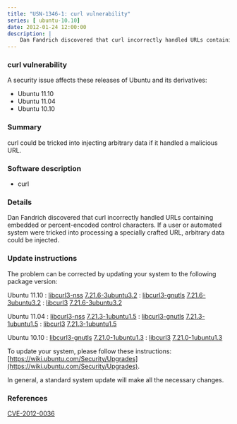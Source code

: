 ```yaml
---
title: "USN-1346-1: curl vulnerability"
series: [ ubuntu-10.10]
date: 2012-01-24 12:00:00
description: |
    Dan Fandrich discovered that curl incorrectly handled URLs containing embedded or percent-encoded control characters. If a user or automated system were tricked into processing a specially crafted URL, arbitrary data could be injected. 
--- 
```

 
 


### curl vulnerability

A security issue affects these releases of Ubuntu and its derivatives:

* Ubuntu 11.10
* Ubuntu 11.04
* Ubuntu 10.10

### Summary

curl could be tricked into injecting arbitrary data if it handled a malicious URL.

### Software description

* curl 

### Details

Dan Fandrich discovered that curl incorrectly handled URLs containing embedded or percent-encoded control characters. If a user or automated system were tricked into processing a specially crafted URL, arbitrary data could be injected. 

### Update instructions

The problem can be corrected by updating your system to the following package version:

Ubuntu 11.10
 : [libcurl3-nss](https://launchpad.net/ubuntu/+source/curl) <span> [7.21.6-3ubuntu3.2](https://launchpad.net/ubuntu/+source/curl/7.21.6-3ubuntu3.2) </span> 
 : [libcurl3-gnutls](https://launchpad.net/ubuntu/+source/curl) <span> [7.21.6-3ubuntu3.2](https://launchpad.net/ubuntu/+source/curl/7.21.6-3ubuntu3.2) </span> 
 : [libcurl3](https://launchpad.net/ubuntu/+source/curl) <span> [7.21.6-3ubuntu3.2](https://launchpad.net/ubuntu/+source/curl/7.21.6-3ubuntu3.2) </span> 

Ubuntu 11.04
 : [libcurl3-nss](https://launchpad.net/ubuntu/+source/curl) <span> [7.21.3-1ubuntu1.5](https://launchpad.net/ubuntu/+source/curl/7.21.3-1ubuntu1.5) </span> 
 : [libcurl3-gnutls](https://launchpad.net/ubuntu/+source/curl) <span> [7.21.3-1ubuntu1.5](https://launchpad.net/ubuntu/+source/curl/7.21.3-1ubuntu1.5) </span> 
 : [libcurl3](https://launchpad.net/ubuntu/+source/curl) <span> [7.21.3-1ubuntu1.5](https://launchpad.net/ubuntu/+source/curl/7.21.3-1ubuntu1.5) </span> 

Ubuntu 10.10
 : [libcurl3-gnutls](https://launchpad.net/ubuntu/+source/curl) <span> [7.21.0-1ubuntu1.3](https://launchpad.net/ubuntu/+source/curl/7.21.0-1ubuntu1.3) </span> 
 : [libcurl3](https://launchpad.net/ubuntu/+source/curl) <span> [7.21.0-1ubuntu1.3](https://launchpad.net/ubuntu/+source/curl/7.21.0-1ubuntu1.3) </span> 

To update your system, please follow these instructions: [https://wiki.ubuntu.com/Security/Upgrades](https://wiki.ubuntu.com/Security/Upgrades).

In general, a standard system update will make all the necessary changes. 

### References

 
 [CVE-2012-0036](http://people.ubuntu.com/~ubuntu-security/cve/CVE-2012-0036)
 

